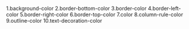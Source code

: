 1.background-color
2.border-bottom-color
3.border-color
4.border-left-color
5.border-right-color
6.border-top-color
7.color
8.column-rule-color
9.outline-color
10.text-decoration-color
